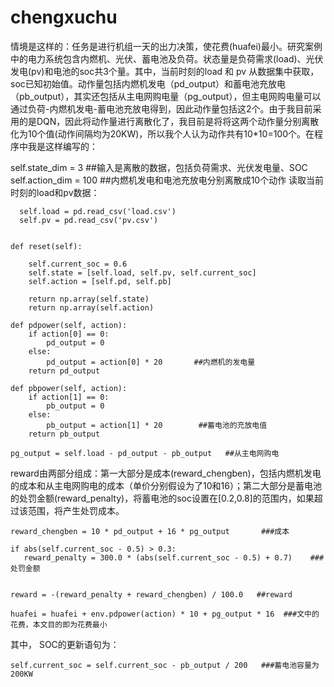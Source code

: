 # chengxuchu
情境是这样的：任务是进行机组一天的出力决策，使花费(huafei)最小。研究案例中的电力系统包含内燃机、光伏、蓄电池及负荷。状态量是负荷需求(load)、光伏发电(pv)和电池的soc共3个量。其中，当前时刻的load 和 pv 从数据集中获取，soc已知初始值。动作量包括内燃机发电（pd_output）和蓄电池充放电（pb_output），其实还包括从主电网购电量（pg_output），但主电网购电量可以通过负荷-内燃机发电-蓄电池充放电得到，因此动作量包括这2个。由于我目前采用的是DQN，因此将动作量进行离散化了，我目前是将将这两个动作量分别离散化为10个值(动作间隔均为20KW)，所以我个人认为动作共有10*10=100个。在程序中我是这样编写的：

self.state_dim = 3      ##输入是离散的数据，包括负荷需求、光伏发电量、SOC
  self.action_dim = 100    ##内燃机发电和电池充放电分别离散成10个动作
读取当前时刻的load和pv数据：
      
      self.load = pd.read_csv('load.csv')
      self.pv = pd.read_csv('pv.csv')

  
    def reset(self):
   
        self.current_soc = 0.6
        self.state = [self.load, self.pv, self.current_soc]
        self.action = [self.pd, self.pb]

        return np.array(self.state)
        return np.array(self.action)
        
    def pdpower(self, action):
        if action[0] == 0:
            pd_output = 0
        else:
            pd_output = action[0] * 20       ##内燃机的发电量
        return pd_output
        
    def pbpower(self, action):
        if action[1] == 0:
            pb_output = 0
        else:
            pb_output = action[1] * 20        ##蓄电池的充放电值
        return pb_output
        
    pg_output = self.load - pd_output - pb_output   ##从主电网购电

reward由两部分组成：第一大部分是成本(reward_chengben)，包括内燃机发电的成本和从主电网购电的成本（单价分别假设为了10和16）；第二大部分是蓄电池的处罚金额(reward_penalty)，将蓄电池的soc设置在[0.2,0.8]的范围内，如果超过该范围，将产生处罚成本。

    reward_chengben = 10 * pd_output + 16 * pg_output       ###成本

    if abs(self.current_soc - 0.5) > 0.3:
       reward_penalty = 300.0 * (abs(self.current_soc - 0.5) + 0.7)    ###处罚金额


    reward = -(reward_penalty + reward_chengben) / 100.0   ##reward

    huafei = huafei + env.pdpower(action) * 10 + pg_output * 16  ###文中的花费，本文目的即为花费最小

其中， SOC的更新语句为：

    self.current_soc = self.current_soc - pb_output / 200   ###蓄电池容量为200KW

